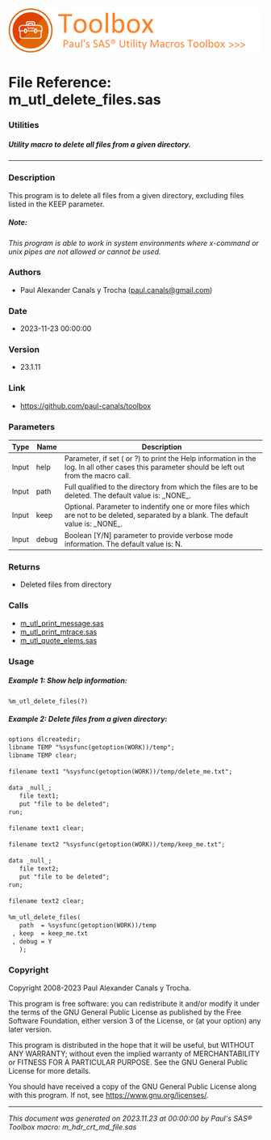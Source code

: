![../../misc/images/doc_header.png](../../misc/images/doc_header.png)
# 
# File Reference: m_utl_delete_files.sas

### Utilities

##### Utility macro to delete all files from a given directory.

***

### Description
This program is to delete all files from a given directory, excluding files listed in the KEEP parameter.



##### *Note:*
*This program is able to work in system environments where x-command or unix pipes are not allowed or cannot be used.*

### Authors
* Paul Alexander Canals y Trocha (paul.canals@gmail.com)

### Date
* 2023-11-23 00:00:00

### Version
* 23.1.11

### Link
* https://github.com/paul-canals/toolbox

### Parameters
| Type | Name | Description |
| ---- | ---- | ----------- |
| Input | help | Parameter, if set ( or ?) to print the Help information in the log. In all other cases this parameter should be left out from the macro call. |
| Input | path | Full qualified to the directory from which the files are to be deleted. The default value is: \_NONE\_. |
| Input | keep | Optional. Parameter to indentify one or more files which are not to be deleted, separated by a blank. The default value is: \_NONE\_. |
| Input | debug | Boolean [Y/N] parameter to provide verbose mode information. The default value is: N. |

### Returns
* Deleted files from directory

### Calls
* [m_utl_print_message.sas](m_utl_print_message.md)
* [m_utl_print_mtrace.sas](m_utl_print_mtrace.md)
* [m_utl_quote_elems.sas](m_utl_quote_elems.md)

### Usage

##### Example 1: Show help information:
```sas
%m_utl_delete_files(?)
```

##### Example 2: Delete files from a given directory:
```sas
options dlcreatedir;
libname TEMP "%sysfunc(getoption(WORK))/temp";
libname TEMP clear;

filename text1 "%sysfunc(getoption(WORK))/temp/delete_me.txt";

data _null_;
   file text1;
   put "file to be deleted";
run;

filename text1 clear;

filename text2 "%sysfunc(getoption(WORK))/temp/keep_me.txt";

data _null_;
   file text2;
   put "file to be deleted";
run;

filename text2 clear;

%m_utl_delete_files(
   path  = %sysfunc(getoption(WORK))/temp
 , keep  = keep_me.txt
 , debug = Y
   );
```

### Copyright
Copyright 2008-2023 Paul Alexander Canals y Trocha. 
 
This program is free software: you can redistribute it and/or modify 
it under the terms of the GNU General Public License as published by 
the Free Software Foundation, either version 3 of the License, or 
(at your option) any later version. 
 
This program is distributed in the hope that it will be useful, 
but WITHOUT ANY WARRANTY; without even the implied warranty of 
MERCHANTABILITY or FITNESS FOR A PARTICULAR PURPOSE. See the 
GNU General Public License for more details. 
 
You should have received a copy of the GNU General Public License 
along with this program. If not, see <https://www.gnu.org/licenses/>. 


***
*This document was generated on 2023.11.23 at 00:00:00 by Paul's SAS&reg; Toolbox macro: m_hdr_crt_md_file.sas*
